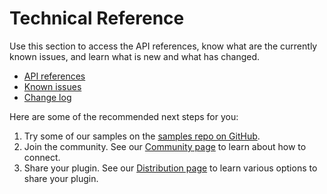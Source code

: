 # Technical Reference

Use this section to access the API references, know what are the currently known issues, and learn what is new and what has changed.

- [API references](/reference/how-to-read/)
- [Known issues](/known-issues/)
- [Change log](/changes/)

Here are some of the recommended next steps for you:

1. Try some of our samples on the [samples repo on GitHub](https://github.com/AdobeXD/Plugin-Samples).
1. Join the community. See our [Community page](/community/) to learn about how to connect.
1. Share your plugin. See our [Distribution page](/distribution/) to learn various options to share your plugin.
